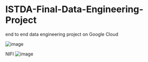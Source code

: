 # ISTDA-Final-Data-Engineering-Project
end to end data engineering project on Google Cloud


![image](https://user-images.githubusercontent.com/56925242/221169917-b4fedaf6-3417-4ee4-a6fb-9220456aee0b.png)

NIFI
![image](https://user-images.githubusercontent.com/56925242/221180666-a0790c66-0b92-47cf-b358-afa43bd68532.png)

